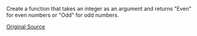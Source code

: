 Create a function that takes an integer as an argument and returns "Even" for even numbers or "Odd"
for odd numbers.

[Original Source](https://www.codewars.com/kata/53da3dbb4a5168369a0000fe/train/python)

